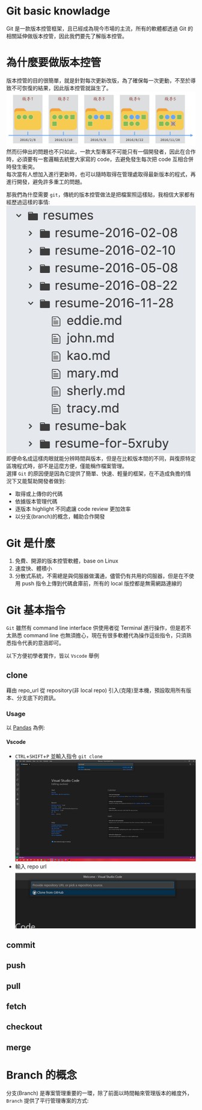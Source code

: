 # Git basic knowladge
Git 是一款版本控管框架，且已經成為現今市場的主流，所有的軟體都透過 Git 的相關延伸做版本控管，因此我們要先了解版本控管。
# 為什麼要做版本控管
版本控管的目的很簡單，就是針對每次更新改版，為了確保每一次更動，不至於導致不可恢復的結果，因此版本控管就誕生了。
![picture 1](../../images/ca9d6512d3f47a7bdeb50ce25b5fb70f1ee36fdcad28606f4c70af893f058db5.png)  
然而衍伸出的問題也不只如此，一款大型專案不可能只有一個開發者，因此在合作時，必須要有一套邏輯去統整大家寫的 code，去避免發生每次把 code 互相合併時發生衝突。    
每次當有人想加入進行更新時，也可以隨時取得在管理處取得最新版本的程式，再進行開發，避免許多重工的問題。

那我們為什麼需要 `git`，傳統的版本控管做法是把檔案照這樣貼，我相信大家都有經歷過這樣的事情:
![picture 2](../../images/11881ed3d7b00ac9eb04565cb7b4b234bf7636505961198bebdb782f1d59bad2.png)  
即便命名成這樣肉眼就能分辨時間與版本，但是在比較版本間的不同，與復原特定區塊程式時，卻不是這麼方便，僅能稱作檔案管理。   
選擇 `Git` 的原因便是因為它提供了簡單、快速、輕量的框架，在不造成負擔的情況下又能幫助開發者做到:
- 取得或上傳你的代碼
- 依據版本管理代碼
- 逐版本 highlight 不同處讓 code review 更加效率
- 以分支(branch)的概念，輔助合作開發

# Git 是什麼

1. 免費、開源的版本控管軟體，base on Linux
2. 速度快、體積小
3. 分散式系統，不需總是與伺服器做溝通，儘管仍有共用的伺服器，但是在不使用 push 指令上傳到代碼倉庫前，所有的 local 版控都是無需網路連線的

# Git 基本指令

`Git` 雖然有 command line interface 供使用者從 Terminal 進行操作，但是若不太熟悉 command line 也無須擔心，現在有很多軟體代為操作這些指令，只須熟悉指令代表的意涵即可。

以下方便初學者實作，皆以 `Vscode` 舉例

## clone

藉由 repo_url 從 repository(非 local repo) 引入(克隆)至本機，預設取用所有版本、分支底下的資訊。   
### Usage
以 [Pandas](https://github.com/pandas-dev/pandas) 為例:
#### Vscode
- `CTRL`+`SHIFT`+`P` 並輸入指令 `git clone`
    ![picture 1](../../images/b15944ec962e75bb73d815023828a1a7271d954a490dc07c9413f8130c87361e.png)  
- 輸入 repo url
    ![picture 2](../../images/335fca4737ff8e86906e950d82059ddb5467eee98821edfd92eb047a6fb4662c.png)  

## commit



## push

## pull

## fetch 

## checkout

## merge

# Branch 的概念

分支(Branch) 是專案管理重要的一環，除了前面以時間軸來管理版本的維度外，`Branch` 提供了平行管理專案的方式:

